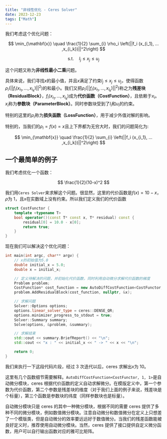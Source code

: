 ```yaml
---
title: "非线性优化 - Ceres Solver"
date: 2023-12-23
tags: ["Math"]
---
```


我们考虑这个优化问题：

$$
\min_{\mathbf{x}} \quad \frac{1}{2} \sum_{i} \rho_i \left(||f_i (x_{i_1}, ... ,x_{i_k})||^2\right)
$$

$$
\text{s.t.} \quad l_j \le x_j \le u_j
$$

这个问题又称为**非线性最小二乘**问题。

具体来说，我们寻找$x$的最小值，并且$x$满足了约束$l_j \le x_j \le u_j$，使得函数$\rho_i \left(||f_i (x_{i_1}, ... ,x_{i_k})||^2\right)$的和最小。我们又把$\rho_i \left(||f_i (x_{i_1}, ... ,x_{i_k})||^2\right)$称之为**残差块（ResidualBlock）**，$f_i (x_{i_1}, ... ,x_{i_k})$成为**代价函数（CostFunction）**，且依赖于$x_i$。$x_i$称为**参数块（ParameterBlock）**。同时参数块受到了$l_i$和$u_i$的约束。

特别的这里的$\rho_i$称为**损失函数（LossFunction）**，用于减少外值对解的影响。

特别的，当我们的$\rho_i = f(x) = x$且上下界都为无穷大时，我们的问题简化为:

$$
\min_{\mathbf{x}} \quad \frac{1}{2} \sum_{i} \left(||f_i (x_{i_1}, ... ,x_{i_k})||^2\right)
$$

## 一个最简单的例子

我们考虑优化一个函数：

$$
\frac{1}{2}(10-x)^2
$$

我们用`Ceres Solver`来求解这个问题。很显然，这里的代价函数是$f(x) = 10 - x$，$\rho$为 1，且$x$在实数域上没有约束。所以我们定义我们的代价函数

```c++
struct CostFunctor {
    template <typename T>
    bool operator()(const T* const x, T* residual) const {
        residual[0] = 10.0 - x[0];
        return true;
    }
}
```

现在我们可以解决这个优化问题：

```c++
int main(int argc, char** argv) {
    // x的初始值为5.0
    double initial_x = 5.0;
    double x = initial_x;

    // 定义待解决的问题，并初始化代价函数，同时利用自动微分求解代价函数的梯度
    Problem problem;
    CostFunction* cost_function = new AutoDiffCostFunction<CostFunctor, 1, 1>(new CostFunctor);
    problem.AddResidualBlock(cost_function, nullptr, &x);

    // 求解问题
    Solver::Options options;
    options.linear_solver_type = ceres::DENSE_QR;
    options.minimizer_progress_to_stdout = true;
    Solver::Summary summary;
    Solve(options, &problem, &summary);

    // 求解结束
    std::cout << summary.BriefReport() << "\n";
    std::cout << "x : " << initial_x << " -> " << x << "\n";

    return 0;
}
```

我们来执行一下这段代码片段，经过 3 次迭代以后，ceres 求解出$x$为 10。

这里有几个函数细节需要解释。`AutoDiffCostFunction<CostFunctor, 1, 1>`是自动微分模块，ceres 根据代价函数的定义自动求解微分。在模版定义中，第一个参数为代价函数，第二个参数是残差块的维度（对于我们上面的例子来说，残差块是个标量），第三个函数是参数块的纬度（同样参数块也是标量）。

自动微分模块只是 ceres 的其中一种微分模块，根据不同的需要 ceres 提供了多种不同的微分模块，例如数值微分模块。注意自动微分和数值微分在定义上只想差了一个模版类，但是自动微分的效率要远远好于数值微分。当我们的残差函数能被良好定义时，推荐使用自动微分模块。当然，ceres 提供了接口提供自定义微分函数，用户可以自行输出函数对应的雅可比矩阵。
